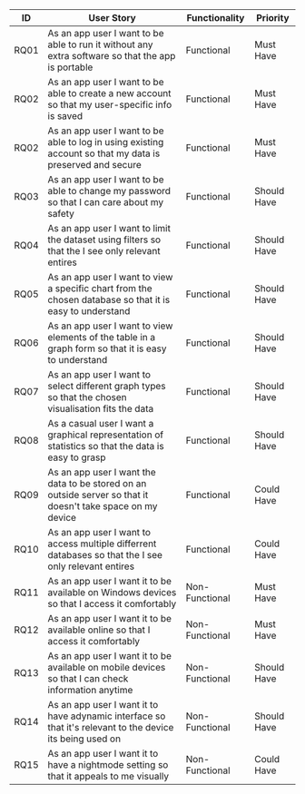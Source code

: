 |ID|User Story|Functionality|Priority|
|---|---|---|---|
|RQ01|As an app user I want to be able to run it without any extra software so that the app is portable | Functional | Must Have |
|RQ02|As an app user I want to be able to create a new account so that my user-specific info is saved| Functional | Must Have |
|RQ02|As an app user I want to be able to log in using existing account so that my data is preserved and secure | Functional | Must Have |
|RQ03|As an app user I want to be able to change my password so that I can care about my safety| Functional | Should Have  |
|RQ04|As an app user I want to limit the dataset using filters so that the I see only relevant entires | Functional | Should Have |
|RQ05|As an app user I want to view a specific chart from the chosen database so that it is easy to understand | Functional | Should Have |
|RQ06|As an app user I want to view elements of the table in a graph form so that it is easy to understand | Functional | Should Have |
|RQ07|As an app user I want to select different graph types so that the chosen visualisation fits the data | Functional | Should Have |
|RQ08|As a casual user I want a graphical representation of statistics so that the data is easy to grasp | Functional | Should Have |
|RQ09|As an app user I want the data to be stored on an outside server so that it doesn't take space on my device | Functional | Could Have |
|RQ10|As an app user I want to access multiple differrent databases so that the I see only relevant entires | Functional | Could Have |
|RQ11|As an app user I want it to be available on Windows devices so that I access it comfortably | Non-Functional | Must Have |
|RQ12|As an app user I want it to be available online so that I access it comfortably | Non-Functional | Must Have |
|RQ13|As an app user I want it to be available on mobile devices so that I can check information anytime | Non-Functional | Should Have |
|RQ14|As an app user I want it to have adynamic interface so that it's relevant to the device its being used on | Non-Functional | Should Have |
|RQ15|As an app user I want it to have a nightmode setting so that it appeals to me visually | Non-Functional | Could Have |
